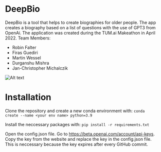 # DeepBio
DeepBio is a tool that helps to create biographies for older people. The app creates a biography based on a list of questions with the use of GPT3 from OpenAi. The application was created during the TUM.ai Makeathon in April 2022.
Team Members:
* Robin Falter
* Firas Guediri
* Martin Wessel
* Durganshu Mishra
* Jan-Christopher Michalczik

![Alt text](https://github.com/RobinFalter/DeepBio/blob/main/view/images/Deepbio.gif)

# Installation
Clone the repository and create a new conda environment with: 
 `conda create --name <your env name> python=3.9`
 
Install the neccessary packages with: 
`pip install -r requirements.txt`

Open the config.json file. Go to https://beta.openai.com/account/api-keys. Copy the key from the website and replace the key in the config.json file. This is neccessary because the key expires after every GitHub commit. 
